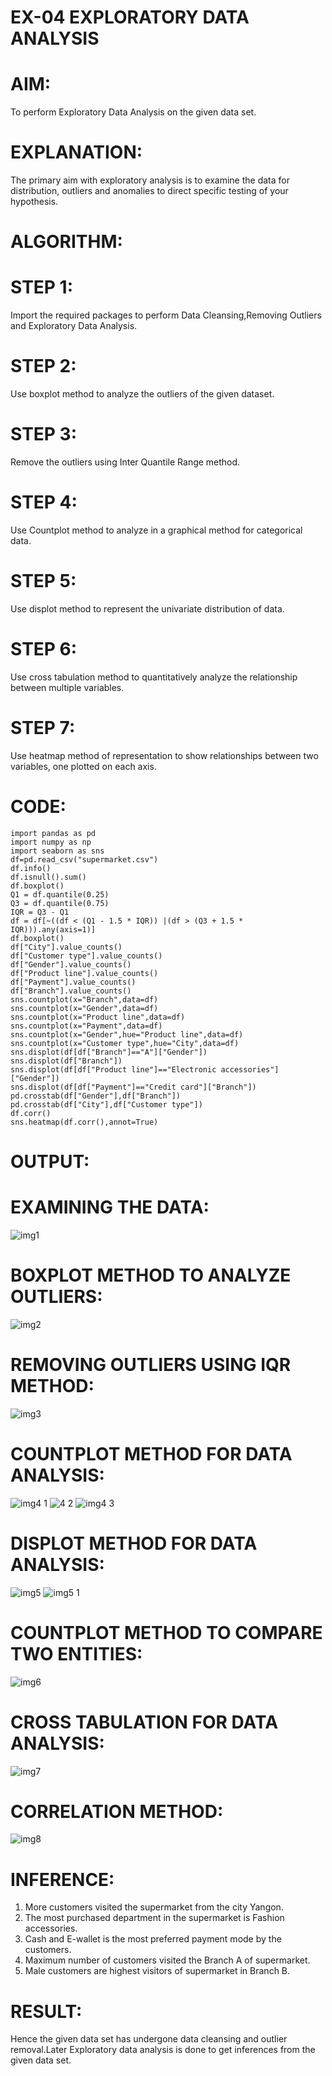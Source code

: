 # EX-04 EXPLORATORY DATA ANALYSIS
# AIM:
To perform Exploratory Data Analysis on the given data set.

# EXPLANATION:
The primary aim with exploratory analysis is to examine the data for distribution, outliers and anomalies to direct specific testing of your hypothesis.

# ALGORITHM:
# STEP 1:
Import the required packages to perform Data Cleansing,Removing Outliers and Exploratory Data Analysis.

# STEP 2:
Use boxplot method to analyze the outliers of the given dataset.

# STEP 3:
Remove the outliers using Inter Quantile Range method.

# STEP 4:
Use Countplot method to analyze in a graphical method for categorical data.

# STEP 5:
Use displot method to represent the univariate distribution of data.

# STEP 6:
Use cross tabulation method to quantitatively analyze the relationship between multiple variables.

# STEP 7:
Use heatmap method of representation to show relationships between two variables, one plotted on each axis.

# CODE:
```
import pandas as pd
import numpy as np
import seaborn as sns
df=pd.read_csv("supermarket.csv")
df.info()
df.isnull().sum()
df.boxplot()
Q1 = df.quantile(0.25)
Q3 = df.quantile(0.75)
IQR = Q3 - Q1
df = df[~((df < (Q1 - 1.5 * IQR)) |(df > (Q3 + 1.5 * IQR))).any(axis=1)]
df.boxplot()
df["City"].value_counts()
df["Customer type"].value_counts()
df["Gender"].value_counts()
df["Product line"].value_counts()
df["Payment"].value_counts()
df["Branch"].value_counts()
sns.countplot(x="Branch",data=df)
sns.countplot(x="Gender",data=df)
sns.countplot(x="Product line",data=df)
sns.countplot(x="Payment",data=df)
sns.countplot(x="Gender",hue="Product line",data=df)
sns.countplot(x="Customer type",hue="City",data=df)
sns.displot(df[df["Branch"]=="A"]["Gender"])
sns.displot(df["Branch"])
sns.displot(df[df["Product line"]=="Electronic accessories"]["Gender"])
sns.displot(df[df["Payment"]=="Credit card"]["Branch"])
pd.crosstab(df["Gender"],df["Branch"])
pd.crosstab(df["City"],df["Customer type"])
df.corr()
sns.heatmap(df.corr(),annot=True)
```

# OUTPUT:

# EXAMINING THE DATA:
![img1](https://user-images.githubusercontent.com/93427923/162758075-29f81f79-29e5-40d0-88ad-7a30af27708a.png)

# BOXPLOT METHOD TO ANALYZE OUTLIERS:
![img2](https://user-images.githubusercontent.com/93427923/162758201-9c7dfe5a-c7ea-4467-b9b2-d37d5726013e.png)

# REMOVING OUTLIERS USING IQR METHOD:
![img3](https://user-images.githubusercontent.com/93427923/162758329-2e08357d-c01f-4752-b4b0-14424826b05b.png)

# COUNTPLOT METHOD FOR DATA ANALYSIS:
![img4 1](https://user-images.githubusercontent.com/93427923/162758438-377a5b64-bf16-4bb9-b47e-ddc9db889c45.png)
![4 2](https://user-images.githubusercontent.com/93427923/162758484-5c4c5224-004b-454d-a9fb-07476d638255.png)
![img4 3](https://user-images.githubusercontent.com/93427923/162758516-7889eeff-2843-45ec-a03e-d6ec90e54289.png)

# DISPLOT METHOD FOR DATA ANALYSIS:
![img5](https://user-images.githubusercontent.com/93427923/162758681-a5c1192e-34ef-431c-82d6-47a821eb4ec7.png)
![img5 1](https://user-images.githubusercontent.com/93427923/162758713-5920e387-ef09-43dc-81b0-44d3661c97d4.png)

# COUNTPLOT METHOD TO COMPARE TWO ENTITIES:
![img6](https://user-images.githubusercontent.com/93427923/162758888-e4907048-c0bb-49b3-af8e-95c276853349.png)

# CROSS TABULATION FOR DATA ANALYSIS:
![img7](https://user-images.githubusercontent.com/93427923/162759041-4ff0ca5d-097b-4350-a663-c68ff318d5aa.png)

# CORRELATION METHOD:
![img8](https://user-images.githubusercontent.com/93427923/162759166-7a0db8b3-8a6c-4864-be9e-9f225be5a52c.png)

# INFERENCE:
1. More customers visited the supermarket from the city Yangon.
2. The most purchased department in the supermarket is Fashion accessories.
3. Cash and E-wallet is the most preferred payment mode by the customers.
4. Maximum number of customers visited the Branch A of supermarket.
5. Male customers are highest visitors of supermarket in Branch B.

# RESULT:
Hence the given data set has undergone data cleansing and outlier removal.Later Exploratory data analysis is done to get inferences from the given data set.













